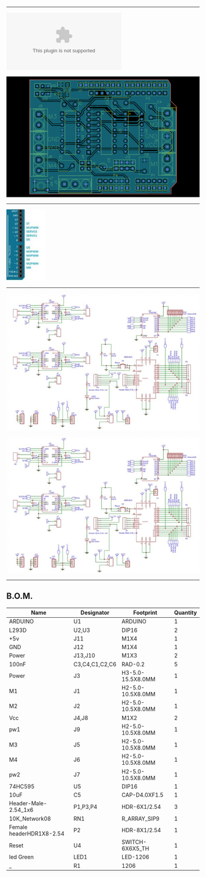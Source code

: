 ____
![Download GERBER for the hereinafter PCB](files/Gerber_Motor_Driver_Shield-4arduinoUNO.zip?raw=true)

![DIY Motor Shield 4 UNO TopSilk](files/TOPsilk.png)

____

![DIY Motor Shield 4 UNO interface](files/diy-motor-drive-shield-ArduinoUNO.png)
___
![L293D based RC ArduVehicle Electrical Schematic](files/diy-motor-drive-shield.png)


![Download Electrical Schematic for the abovementioned PCB](files/diy-motor-drive-shield.png?raw=true)

____

## B.O.M. ##
| Name                     | Designator     | Footprint         | Quantity |
|--------------------------|----------------|-------------------|----------|
| ARDUINO                  | U1             | ARDUINO           | 1        |
| L293D                    | U2,U3          | DIP16             | 2        |
| +5v                      | J11            | M1X4              | 1        |
| GND                      | J12            | M1X4              | 1        |
| Power                    | J13,J10        | M1X3              | 2        |
| 100nF                    | C3,C4,C1,C2,C6 | RAD-0.2           | 5        |
| Power                    | J3             | H3-5.0-15.5X8.0MM | 1        |
| M1                       | J1             | H2-5.0-10.5X8.0MM | 1        |
| M2                       | J2             | H2-5.0-10.5X8.0MM | 1        |
| Vcc                      | J4,J8          | M1X2              | 2        |
| pw1                      | J9             | H2-5.0-10.5X8.0MM | 1        |
| M3                       | J5             | H2-5.0-10.5X8.0MM | 1        |
| M4                       | J6             | H2-5.0-10.5X8.0MM | 1        |
| pw2                      | J7             | H2-5.0-10.5X8.0MM | 1        |
| 74HC595                  | U5             | DIP16             | 1        |
| 10uF                     | C5             | CAP-D4.0XF1.5     | 1        |
| Header-Male-2.54_1x6     | P1,P3,P4       | HDR-6X1/2.54      | 3        |
| 10K_Network08            | RN1            | R_ARRAY_SIP9      | 1        |
| Female headerHDR1X8-2.54 | P2             | HDR-8X1/2.54      | 1        |
| Reset                    | U4             | SWITCH-6X6X5_TH   | 1        |
| led Green                | LED1           | LED-1206          | 1        |
| _                        | R1             | 1206              | 1        |
